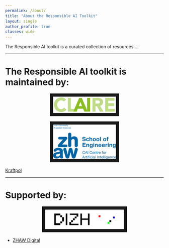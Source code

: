 ```yaml
---
permalink: /about/
title: "About the Responsible AI Toolkit"
layout: single
author_profile: true
classes: wide
---
```


The Responsible AI toolkit is a curated collection of resources ...




---
# The Responsible AI toolkit is maintained by:


<p style="text-align:center;"><a href="/claire_ch/"><img src="/assets/images/logos/logo_Claire.jpg" alt="CLAIRE" width="200" border="10" ></a></p>

<p style="text-align:center;"><a href="https://www.zhaw.ch/en/engineering/institutes-centres/cai/responsible-ai-innovation-group/"><img src="/assets/images/logos/logo_ZHAW_CAI.png" alt="ZHAW Centre for Artificial Intelligence" width="200" border="10" ></a></p>

<p style="text-align:left;"><a href="https://www.kraftpol.ch">Kraftpol</a></p>



---
# Supported by:

<p style="text-align:center;"><a href="https://dizh.ch"><img src="/assets/images/logos/logo_DIZH.jpg" alt="DIZH Initiative" width="250" border="10" /></a></p>


- [ZHAW Digital](https://www.zhaw.ch/en/focus-topics/zhaw-digital/)

<!--
- [DIZH Initiative](https://dizh.ch)
- DIZH Fellowship ---Ricardo
- BRIDGE project
-->


